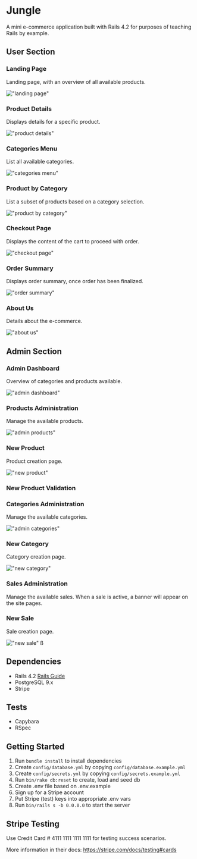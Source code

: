 # Jungle

A mini e-commerce application built with Rails 4.2 for purposes of teaching Rails by example.

## User Section

### Landing Page

Landing page, with an overview of all available products.

!["landing page"](docs/landing-page.png)

### Product Details

Displays details for a specific product.

!["product details"](docs/product-details.png)

### Categories Menu

List all available categories.

!["categories menu"](docs/categories-menu.png)

### Product by Category

List a subset of products based on a category selection.

!["product by category"](docs/product_by_category.png)

### Checkout Page

Displays the content of the cart to proceed with order.

!["checkout page"](docs/checkout.png)

### Order Summary

Displays order summary, once order has been finalized.

!["order summary"](docs/order-summary.png)

### About Us

Details about the e-commerce.

!["about us"](docs/about-us.png)

## Admin Section

### Admin Dashboard

Overview of categories and products available.

!["admin dashboard"](docs/admin-dashboard.png)

### Products Administration

Manage the available products.

!["admin products"](docs/admin_products.png)

### New Product

Product creation page.

!["new product"](docs/new-product.png)

### New Product Validation

### Categories Administration

Manage the available categories.

!["admin categories"](docs/Admin-all-categories.png)

### New Category

Category creation page.

!["new category"](docs/new_category.png)

### Sales Administration

Manage the available sales. When a sale is active, a banner will appear on the site pages.

### New Sale

Sale creation page.

!["new sale"](docs/admin-sales.png)
ß

## Dependencies

- Rails 4.2 [Rails Guide](http://guides.rubyonrails.org/v4.2/)
- PostgreSQL 9.x
- Stripe

## Tests

- Capybara
- RSpec

## Getting Started

1. Run `bundle install` to install dependencies
2. Create `config/database.yml` by copying `config/database.example.yml`
3. Create `config/secrets.yml` by copying `config/secrets.example.yml`
4. Run `bin/rake db:reset` to create, load and seed db
5. Create .env file based on .env.example
6. Sign up for a Stripe account
7. Put Stripe (test) keys into appropriate .env vars
8. Run `bin/rails s -b 0.0.0.0` to start the server

## Stripe Testing

Use Credit Card # 4111 1111 1111 1111 for testing success scenarios.

More information in their docs: <https://stripe.com/docs/testing#cards>
